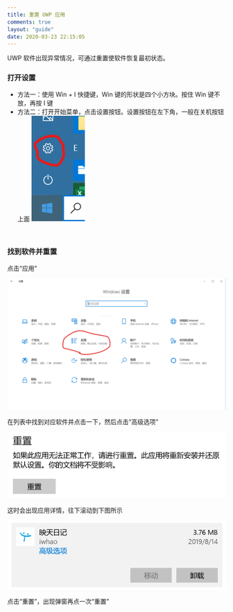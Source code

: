 ```yaml
---
title: 重置 UWP 应用
comments: true
layout: "guide"
date: 2020-03-23 22:15:05
---
```


UWP 软件出现异常情况，可通过重置使软件恢复最初状态。

### 打开设置

- 方法一：使用 Win + I 快捷键，Win 键的形状是四个小方块。按住 Win 键不放，再按 I 键
  <!--more-->
- 方法二：打开开始菜单，点击设置按钮。设置按钮在左下角，一般在关机按钮上面
  ![image.png](./1.png)

<br>

### 找到软件并重置

点击“应用"

<center>

![image.png](./2.png)

</center>

在列表中找到对应软件并点击一下，然后点击“高级选项”

<center>

![image.png](./3.png)

</center>
这时会出现应用详情，往下滚动到下图所示

<center>

![image.png](./4.png)

</center>
点击“重置”，出现弹窗再点一次“重置”
